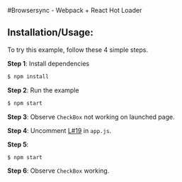 #Browsersync - Webpack + React Hot Loader

## Installation/Usage:

To try this example, follow these 4 simple steps. 

**Step 1**: Install dependencies
```bash
$ npm install
```

**Step 2**: Run the example
```bash
$ npm start
```

**Step 3**: Observe `CheckBox` not working on launched page.

**Step 4**: Uncomment [L#19](https://github.com/wootencl/m-ui-bsync-issue-example/blob/master/app.js#L19) in `app.js`.

**Step 5**: 
```bash
$ npm start
```

**Step 6**: Observe `CheckBox` working.